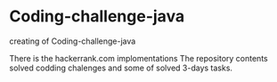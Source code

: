 # Coding-challenge-java
creating of Coding-challenge-java

There is the hackerrank.com implomentations
The repository contents solved codding chalenges and some of solved 3-days tasks.
